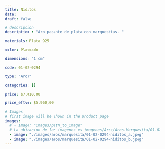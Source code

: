 ```yaml
---
title: Niditos
date: 
draft: false

# descripcion
description : "Aro pasante de plata con marquesitas. "

materials: Plata 925

color: Plateado

dimensions: "1 cm"

code: 01-02-0294

type: "Aros"

categories: []

price: $7.010,00

price_eftvo: $5.960,00

# Images
# first image will be shown in the product page
images:
  # - image: "images/path_to_image"
  # La ubicacion de las imagenes es imagenes/Aros/Aros.Marquesita/01-02-0294-niditos
  - image: "./images/aros/marquesita/01-02-0294-niditos_a.jpeg"
  - image: "./images/aros/marquesita/01-02-0294-niditos_b.jpeg"
---
```

